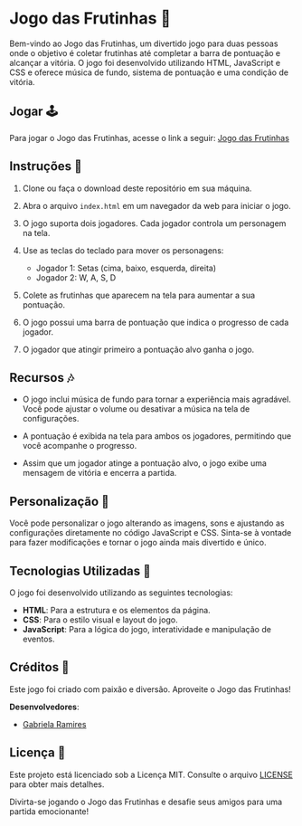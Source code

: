 # Jogo das Frutinhas 🍓

Bem-vindo ao Jogo das Frutinhas, um divertido jogo para duas pessoas onde o objetivo é coletar frutinhas até completar a barra de pontuação e alcançar a vitória. O jogo foi desenvolvido utilizando HTML, JavaScript e CSS e oferece música de fundo, sistema de pontuação e uma condição de vitória.

## Jogar 🕹️
Para jogar o Jogo das Frutinhas, acesse o link a seguir: [Jogo das Frutinhas](https://morango.netlify.app/)
## Instruções 🔰

1. Clone ou faça o download deste repositório em sua máquina.

2. Abra o arquivo `index.html` em um navegador da web para iniciar o jogo.

3. O jogo suporta dois jogadores. Cada jogador controla um personagem na tela.

4. Use as teclas do teclado para mover os personagens:
   - Jogador 1: Setas (cima, baixo, esquerda, direita)
   - Jogador 2: W, A, S, D

5. Colete as frutinhas que aparecem na tela para aumentar a sua pontuação.

6. O jogo possui uma barra de pontuação que indica o progresso de cada jogador.

7. O jogador que atingir primeiro a pontuação alvo ganha o jogo.

## Recursos 🎶

- O jogo inclui música de fundo para tornar a experiência mais agradável. Você pode ajustar o volume ou desativar a música na tela de configurações.

- A pontuação é exibida na tela para ambos os jogadores, permitindo que você acompanhe o progresso.

- Assim que um jogador atinge a pontuação alvo, o jogo exibe uma mensagem de vitória e encerra a partida.


## Personalização 🎨

Você pode personalizar o jogo alterando as imagens, sons e ajustando as configurações diretamente no código JavaScript e CSS. Sinta-se à vontade para fazer modificações e tornar o jogo ainda mais divertido e único.

## Tecnologias Utilizadas 🚀

O jogo foi desenvolvido utilizando as seguintes tecnologias:

- **HTML**: Para a estrutura e os elementos da página.
- **CSS**: Para o estilo visual e layout do jogo.
- **JavaScript**: Para a lógica do jogo, interatividade e manipulação de eventos.

## Créditos 📝

Este jogo foi criado com paixão e diversão. Aproveite o Jogo das Frutinhas!

**Desenvolvedores**:
- [Gabriela Ramires](https://github.com/gabi-ramires)



## Licença 📄

Este projeto está licenciado sob a Licença MIT. Consulte o arquivo [LICENSE](LICENSE) para obter mais detalhes.

Divirta-se jogando o Jogo das Frutinhas e desafie seus amigos para uma partida emocionante!
